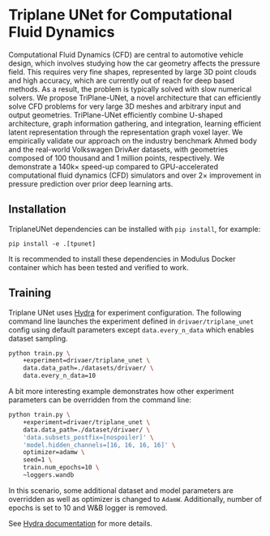 # Triplane UNet for Computational Fluid Dynamics

Computational Fluid Dynamics (CFD) are central to automotive vehicle design, which involves studying how the car geometry affects the pressure field. This requires very fine shapes, represented by large 3D point clouds and high accuracy, which are currently out of reach for deep based methods. As a result, the problem is typically solved with slow numerical solvers. We propose TriPlane-UNet, a novel architecture that can efficiently solve CFD problems for very large 3D meshes and arbitrary input and output geometries. TriPlane-UNet efficiently combine U-shaped architecture, graph information gathering, and integration, learning efficient latent representation through the representation graph voxel layer. We empirically validate our approach on the industry benchmark Ahmed body and the real-world Volkswagen DrivAer datasets, with geometries composed of 100 thousand and 1 million points, respectively. We demonstrate a 140k× speed-up compared to GPU-accelerated computational fluid dynamics (CFD) simulators and over 2× improvement in pressure prediction over prior deep learning arts.

## Installation

TriplaneUNet dependencies can be installed with `pip install`, for example:

```
pip install -e .[tpunet]
```

It is recommended to install these dependencies in Modulus Docker container which has been tested and verified to work.

## Training

Triplane UNet uses [Hydra](https://hydra.cc/docs/intro/) for experiment configuration.
The following command line launches the experiment defined in `drivaer/triplane_unet` config using default parameters except `data.every_n_data` which enables dataset sampling.

```bash
python train.py \
    +experiment=drivaer/triplane_unet \
    data.data_path=./datasets/drivaer/ \
    data.every_n_data=10
```

A bit more interesting example demonstrates how other experiment parameters can be overridden from the command line:

```bash
python train.py \
    +experiment=drivaer/triplane_unet \
    data.data_path=./dataset/drivaer/ \
    'data.subsets_postfix=[nospoiler]' \
    'model.hidden_channels=[16, 16, 16, 16]' \
    optimizer=adamw \
    seed=1 \
    train.num_epochs=10 \
    ~loggers.wandb
```
In this scenario, some additional dataset and model parameters are overridden as well as optimizer is changed to `AdamW`. Additionally, number of epochs is set to 10 and W&B logger is removed.

See [Hydra documentation](https://hydra.cc/docs/intro) for more details.
